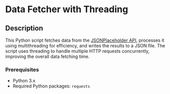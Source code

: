 # Data Fetcher with Threading

## Description

This Python script fetches data from the [JSONPlaceholder API](https://jsonplaceholder.typicode.com/), processes it using multithreading for efficiency, and writes the results to a JSON file. The script uses threading to handle multiple HTTP requests concurrently, improving the overall data fetching time.

### Prerequisites

- Python 3.x
- Required Python packages: `requests`
